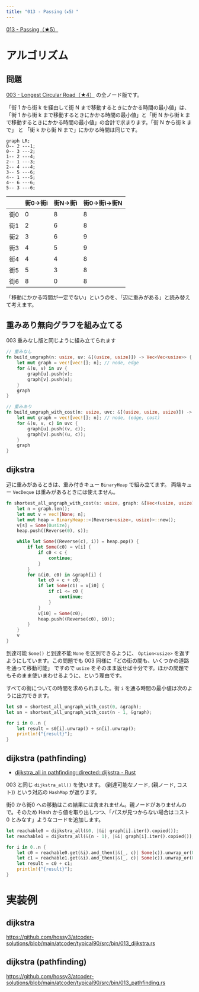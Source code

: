 ```yaml
---
title: "013 - Passing（★5）"
---
```


[013 \- Passing（★5）](https://atcoder.jp/contests/typical90/tasks/typical90_m)

# アルゴリズム

## 問題

[003 - Longest Circular Road（★4）](./typical90_003) の全ノード版です。

「街 1 から街 k を経由して街 N まで移動するときにかかる時間の最小値」は、「街 1 から街 k まで移動するときにかかる時間の最小値」と「街 N から街 k まで移動するときにかかる時間の最小値」の合計で求まります。「街 N から街 k まで」 と 「街 k から街 N まで」にかかる時間は同じです。

```mermaid
graph LR;
0-- 2 ---1;
0-- 3 ---2;
1-- 2 ---4;
2-- 1 ---3;
2-- 4 ---4;
3-- 5 ---6;
4-- 1 ---5;
4-- 6 ---6;
5-- 3 ---6;
```

||街0→街i|街N→街i|街0→街i→街N|
|---|---|---|---|
|街0|0|8|8|
|街1|2|6|8|
|街2|3|6|9|
|街3|4|5|9|
|街4|4|4|8|
|街5|5|3|8|
|街6|8|0|8|

「移動にかかる時間が一定でない」というのを、「辺に重みがある」と読み替えて考えます。


## 重みあり無向グラフを組み立てる

003 重みなし版と同じように組み立てられます

```rust
// 重みなし
fn build_ungraph(n: usize, uv: &[(usize, usize)]) -> Vec<Vec<usize>> {
    let mut graph = vec![vec![]; n]; // node, edge
    for &(u, v) in uv {
        graph[u].push(v);
        graph[v].push(u);
    }
    graph
}

// 重みあり
fn build_ungraph_with_cost(n: usize, uvc: &[(usize, usize, usize)]) -> Vec<Vec<(usize, usize)>> {
    let mut graph = vec![vec![]; n]; // node, (edge, cost)
    for &(u, v, c) in uvc {
        graph[u].push((v, c));
        graph[v].push((u, c));
    }
    graph
}
```

## dijkstra

辺に重みがあるときは、重み付きキュー `BinaryHeap` で組み立てます。 両端キュー `VecDeque` は重みがあるときには使えません。

```rust
fn shortest_all_ungraph_with_cost(s: usize, graph: &[Vec<(usize, usize)>]) -> Vec<Option<usize>> {
    let n = graph.len();
    let mut v = vec![None; n];
    let mut heap = BinaryHeap::<(Reverse<usize>, usize)>::new();
    v[s] = Some(0usize);
    heap.push((Reverse(0), s));

    while let Some((Reverse(c), i)) = heap.pop() {
        if let Some(c0) = v[i] {
            if c0 < c {
                continue;
            }
        }
        for &(i0, c0) in &graph[i] {
            let c0 = c + c0;
            if let Some(c1) = v[i0] {
                if c1 <= c0 {
                    continue;
                }
            }
            v[i0] = Some(c0);
            heap.push((Reverse(c0), i0));
        }
    }
    v
}
```

到達可能 `Some()` と到達不能 `None` を区別できるように、 `Option<usize>` を返すようにしています。この問題でも 003 同様に「どの街の間も、いくつかの道路を通って移動可能」 ですので `usize` をそのまま返せば十分です。ほかの問題でもそのまま使いまわせるように、という理由です。

すべての街についての時間を求められました。街 `i` を通る時間の最小値は次のように出力できます。

```rust
let s0 = shortest_all_ungraph_with_cost(0, &graph);
let sn = shortest_all_ungraph_with_cost(n - 1, &graph);

for i in 0..n {
    let result = s0[i].unwrap() + sn[i].unwrap();
    println!("{result}");
}
```


## dijkstra (pathfinding)

* [dijkstra\_all in pathfinding::directed::dijkstra \- Rust](https://docs.rs/pathfinding/latest/pathfinding/directed/dijkstra/fn.dijkstra_all.html)

003 と同じ `dijkstra_all()` を使います。 (到達可能なノード, (親ノード, コスト)) という対応の `HashMap` が返ります。

街0 から街0 への移動はこの結果には含まれません。親ノードがありませんので。そのため Hash から値を取り出しつつ、「パスが見つからない場合はコスト 0 とみなす」ようなコードを追加します。

```rust
let reachable0 = dijkstra_all(&0, |&i| graph[i].iter().copied());
let reachable1 = dijkstra_all(&(n - 1), |&i| graph[i].iter().copied());

for i in 0..n {
    let c0 = reachable0.get(&i).and_then(|&(_, c)| Some(c)).unwrap_or(0);
    let c1 = reachable1.get(&i).and_then(|&(_, c)| Some(c)).unwrap_or(0);
    let result = c0 + c1;
    println!("{result}");
}
```

# 実装例

## dijkstra
https://github.com/hossy3/atcoder-solutions/blob/main/atcoder/typical90/src/bin/013_dijkstra.rs

## dijkstra (pathfinding)
https://github.com/hossy3/atcoder-solutions/blob/main/atcoder/typical90/src/bin/013_pathfinding.rs
